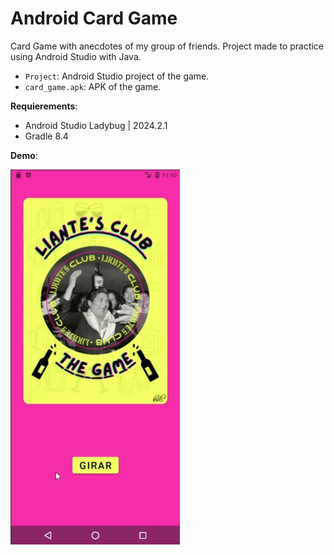 # Android Card Game

Card Game with anecdotes of my group of friends. Project made to practice using Android Studio with Java.

- `Project`: Android Studio project of the game.
- `card_game.apk`: APK of the game.

**Requierements**:
- Android Studio Ladybug | 2024.2.1
- Gradle 8.4 

**Demo**:

<img src="android_card_game_demo.gif" alt="demo" height=600/>
